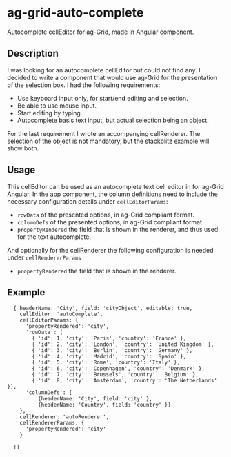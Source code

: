 # ag-grid-auto-complete
Autocomplete cellEditor for ag-Grid, made in Angular component.

## Description
I was looking for an autocomplete cellEditor but could not find any.  I decided to write a component that would use ag-Grid for the presentation of the selection box.  I had the following requirements:
- Use keyboard input only, for start/end editing and selection.
- Be able to use mouse input.
- Start editing by typing.
- Autocomplete basis text input, but actual selection being an object.

For the last requirement I wrote an accompanying cellRenderer.  The selection of the object is not mandatory, but the stackblitz example will show both.
## Usage
This cellEditor can be used as an autocomplete text cell editor in for ag-Grid Angular.  In the app component, the column definitions need to include the necessary configuration details under `cellEditorParams`:
- `rowData` of the presented options, in ag-Grid compliant format.
- `columnDefs` of the presented options, in ag-Grid compliant format.
- `propertyRendered` the field that is shown in the renderer, and thus used for the text autocomplete.

And optionally for the cellRenderer the following configuration is needed under `cellRendererParams`
- `propertyRendered` the field that is shown in the renderer.

## Example
```  columnDefs = [
  { headerName: 'City', field: 'cityObject', editable: true, 
    cellEditor: 'autoComplete', 
    cellEditorParams: {
      'propertyRendered': 'city',
      'rowData': [
        { 'id': 1, 'city': 'Paris', 'country': 'France' },
        { 'id': 2, 'city': 'London', 'country': 'United Kingdom' },
        { 'id': 3, 'city': 'Berlin', 'country': 'Germany' },
        { 'id': 4, 'city': 'Madrid', 'country': 'Spain' },
        { 'id': 5, 'city': 'Rome', 'country': 'Italy' },
        { 'id': 6, 'city': 'Copenhagen', 'country': 'Denmark' },
        { 'id': 7, 'city': 'Brussels', 'country': 'Belgium' },
        { 'id': 8, 'city': 'Amsterdam', 'country': 'The Netherlands' }],
      'columnDefs': [
          {headerName: 'City', field: 'city' },
          {headerName: 'Country', field: 'country' }]
    },
    cellRenderer: 'autoRenderer',
    cellRendererParams: {
      'propertyRendered': 'city'
    }

  }]
  ```
